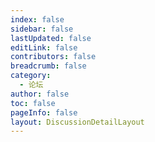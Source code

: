 ```yaml
---
index: false
sidebar: false
lastUpdated: false
editLink: false
contributors: false
breadcrumb: false
category:
  - 论坛
author: false
toc: false
pageInfo: false
layout: DiscussionDetailLayout
---
```


<DiscussionDetail></DiscussionDetail>
